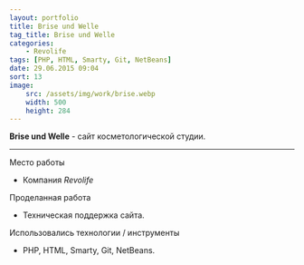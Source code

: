 ```yaml
---
layout: portfolio
title: Brise und Welle
tag_title: Brise und Welle
categories:
    - Revolife
tags: [PHP, HTML, Smarty, Git, NetBeans]
date: 29.06.2015 09:04
sort: 13
image: 
    src: /assets/img/work/brise.webp 
    width: 500
    height: 284
---
```


**Brise und Welle** - сайт косметологической студии.

---

Место работы

* Компания _Revolife_

Проделанная работа

* Техническая поддержка сайта.

Использовались технологии / инструменты

* PHP, HTML, Smarty, Git, NetBeans.
